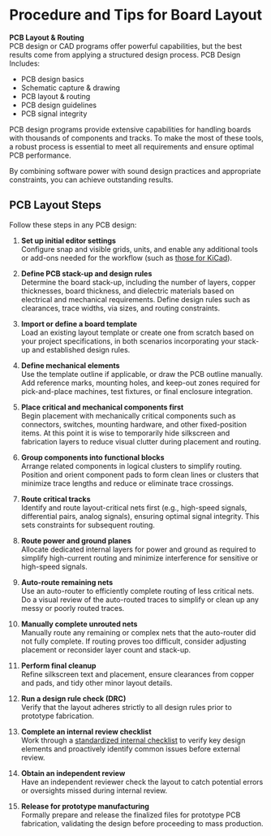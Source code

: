 # Procedure and Tips for Board Layout

**PCB Layout & Routing**  
PCB design or CAD programs offer powerful capabilities, but the best results come from applying a structured design process. PCB Design Includes:

- PCB design basics
- Schematic capture & drawing
- PCB layout & routing
- PCB design guidelines
- PCB signal integrity

PCB design programs provide extensive capabilities for handling boards with thousands of components and tracks. To make the most of these tools, a robust process is essential to meet all requirements and ensure optimal PCB performance.

By combining software power with sound design practices and appropriate constraints, you can achieve outstanding results.

## PCB Layout Steps

Follow these steps in any PCB design:

1. **Set up initial editor settings**  
   Configure snap and visible grids, units, and enable any additional tools or add-ons needed for the workflow (such as [those for KiCad](./kicad_tools.md)).

2. **Define PCB stack-up and design rules**  
   Determine the board stack-up, including the number of layers, copper thicknesses, board thickness, and dielectric materials based on electrical and mechanical requirements. Define design rules such as clearances, trace widths, via sizes, and routing constraints.

3. **Import or define a board template**  
   Load an existing layout template or create one from scratch based on your project specifications, in both scenarios incorporating your stack-up and established design rules.

4. **Define mechanical elements**  
   Use the template outline if applicable, or draw the PCB outline manually. Add reference marks, mounting holes, and keep-out zones required for pick-and-place machines, test fixtures, or final enclosure integration.

5. **Place critical and mechanical components first**  
   Begin placement with mechanically critical components such as connectors, switches, mounting hardware, and other fixed-position items. At this point it is wise to temporarily hide silkscreen and fabrication layers to reduce visual clutter during placement and routing.

6. **Group components into functional blocks**  
   Arrange related components in logical clusters to simplify routing. Position and orient component pads to form clean lines or clusters that minimize trace lengths and reduce or eliminate trace crossings.

7. **Route critical tracks**  
   Identify and route layout-critical nets first (e.g., high-speed signals, differential pairs, analog signals), ensuring optimal signal integrity. This sets constraints for subsequent routing.

8. **Route power and ground planes**  
   Allocate dedicated internal layers for power and ground as required to simplify high-current routing and minimize interference for sensitive or high-speed signals.

9. **Auto-route remaining nets**  
   Use an auto-router to efficiently complete routing of less critical nets. Do a visual review of the auto-routed traces to simplify or clean up any messy or poorly routed traces.

10. **Manually complete unrouted nets**  
    Manually route any remaining or complex nets that the auto-router did not fully complete. If routing proves too difficult, consider adjusting placement or reconsider layer count and stack-up.

11. **Perform final cleanup**  
    Refine silkscreen text and placement, ensure clearances from copper and pads, and tidy other minor layout details.

12. **Run a design rule check (DRC)**  
    Verify that the layout adheres strictly to all design rules prior to prototype fabrication.

13. **Complete an internal review checklist**  
    Work through a [standardized internal checklist](./review_checklist.md) to verify key design elements and proactively identify common issues before external review.

14. **Obtain an independent review**  
    Have an independent reviewer check the layout to catch potential errors or oversights missed during internal review.

15. **Release for prototype manufacturing**  
    Formally prepare and release the finalized files for prototype PCB fabrication, validating the design before proceeding to mass production.
